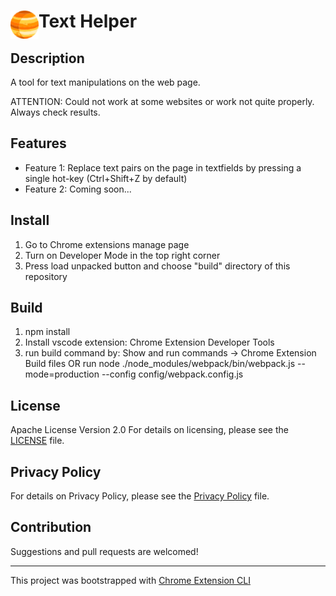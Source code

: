 # <img src="public/icons/icon48.png" width="45" align="left"> Text Helper

## Description

A tool for text manipulations on the web page.

ATTENTION: Could not work at some websites or work not quite properly. Always check results.

## Features

- Feature 1: Replace text pairs on the page in textfields by pressing a single hot-key (Ctrl+Shift+Z by default)
- Feature 2: Coming soon...

## Install

1. Go to Chrome extensions manage page
2. Turn on Developer Mode in the top right corner
3. Press load unpacked button and choose "build" directory of this repository

## Build

1. npm install
2. Install vscode extension: Chrome Extension Developer Tools
3. run build command by: Show and run commands -> Chrome Extension Build files OR run node ./node_modules/webpack/bin/webpack.js --mode=production --config config/webpack.config.js

## License

Apache License Version 2.0
For details on licensing, please see the [LICENSE](LICENSE) file.

## Privacy Policy

For details on Privacy Policy, please see the [Privacy Policy](PrivacyPolicy) file.

## Contribution

Suggestions and pull requests are welcomed!

---

This project was bootstrapped with [Chrome Extension CLI](https://github.com/dutiyesh/chrome-extension-cli)

